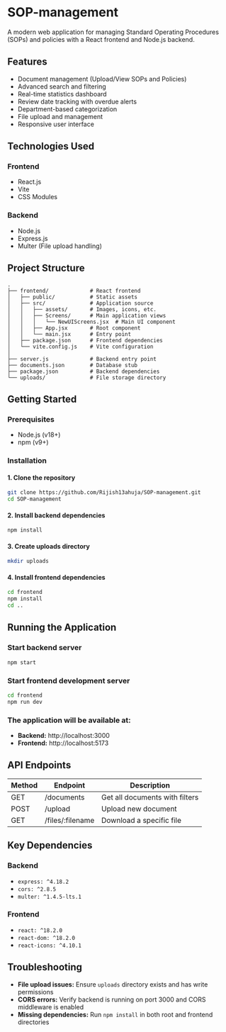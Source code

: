 # SOP-management

A modern web application for managing Standard Operating Procedures (SOPs) and policies with a React frontend and Node.js backend.

## Features

-  Document management (Upload/View SOPs and Policies)  
-  Advanced search and filtering  
-  Real-time statistics dashboard  
-  Review date tracking with overdue alerts  
-  Department-based categorization  
-  File upload and management  
-  Responsive user interface  

## Technologies Used

### Frontend

- React.js  
- Vite  
- CSS Modules  

### Backend

- Node.js  
- Express.js  
- Multer (File upload handling)  

## Project Structure

```
.
├── frontend/             # React frontend
│   ├── public/           # Static assets
│   ├── src/              # Application source
│   │   ├── assets/       # Images, icons, etc.
│   │   ├── Screens/      # Main application views
│   │   │   └── NewUIScreens.jsx  # Main UI component
│   │   ├── App.jsx       # Root component
│   │   └── main.jsx      # Entry point
│   ├── package.json      # Frontend dependencies
│   └── vite.config.js    # Vite configuration
│
├── server.js             # Backend entry point
├── documents.json        # Database stub
├── package.json          # Backend dependencies
└── uploads/              # File storage directory
```

## Getting Started

### Prerequisites

- Node.js (v18+)  
- npm (v9+)

### Installation

#### 1. Clone the repository

```bash
git clone https://github.com/Rijish13ahuja/SOP-management.git
cd SOP-management
```

#### 2. Install backend dependencies

```bash
npm install
```

#### 3. Create uploads directory

```bash
mkdir uploads
```

#### 4. Install frontend dependencies

```bash
cd frontend
npm install
cd ..
```

## Running the Application

### Start backend server

```bash
npm start
```

### Start frontend development server

```bash
cd frontend
npm run dev
```

### The application will be available at:

- **Backend:** http://localhost:3000  
- **Frontend:** http://localhost:5173

## API Endpoints

| Method | Endpoint         | Description                    |
|--------|------------------|--------------------------------|
| GET    | /documents       | Get all documents with filters |
| POST   | /upload          | Upload new document            |
| GET    | /files/:filename | Download a specific file       |

## Key Dependencies

### Backend

- `express: ^4.18.2`  
- `cors: ^2.8.5`  
- `multer: ^1.4.5-lts.1`

### Frontend

- `react: ^18.2.0`  
- `react-dom: ^18.2.0`  
- `react-icons: ^4.10.1`

## Troubleshooting

- **File upload issues:** Ensure `uploads` directory exists and has write permissions  
- **CORS errors:** Verify backend is running on port 3000 and CORS middleware is enabled  
- **Missing dependencies:** Run `npm install` in both root and frontend directories

